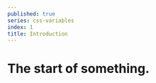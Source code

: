```yaml
---
published: true
series: css-variables
index: 1
title: Introduction
---
```

# The start of something.